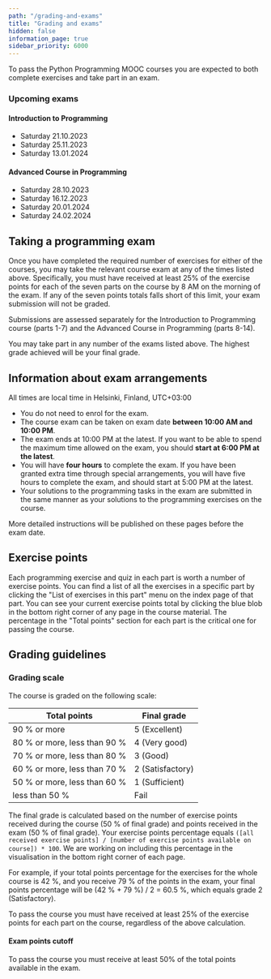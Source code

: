 ```yaml
---
path: "/grading-and-exams"
title: "Grading and exams"
hidden: false
information_page: true
sidebar_priority: 6000
---
```


To pass the Python Programming MOOC courses you are expected to both complete exercises and take part in an exam.

### Upcoming exams

#### Introduction to Programming

* Saturday 21.10.2023
* Saturday 25.11.2023
* Saturday 13.01.2024

#### Advanced Course in Programming

* Saturday 28.10.2023
* Saturday 16.12.2023
* Saturday 20.01.2024
* Saturday 24.02.2024

## Taking a programming exam

Once you have completed the required number of exercises for either of the courses, you may take the relevant course exam at any of the times listed above. Specifically, you must have received at least 25% of the exercise points for each of the seven parts on the course by 8 AM on the morning of the exam. If any of the seven points totals falls short of this limit, your exam submission will not be graded.

Submissions are assessed separately for the Introduction to Programming course (parts 1-7) and the Advanced Course in Programming (parts 8-14).

You may take part in any number of the exams listed above. The highest grade achieved will be your final grade.

## Information about exam arrangements

<notice>All times are local time in Helsinki, Finland, UTC+03:00</notice>

* You do not need to enrol for the exam.
* The course exam can be taken on exam date **between 10:00 AM and 10:00 PM**.
* The exam ends at 10:00 PM at the latest. If you want to be able to spend the maximum time allowed on the exam, you should **start at 6:00 PM at the latest**.
* You will have **four hours** to complete the exam. If you have been granted extra time through special arrangements, you will have five hours to complete the exam, and should start at 5:00 PM at the latest.
* Your solutions to the programming tasks in the exam are submitted in the same manner as your solutions to the programming exercises on the course.

More detailed instructions will be published on these pages before the exam date.

## Exercise points

Each programming exercise and quiz in each part is worth a number of exercise points. You can find a list of all the exercises in a specific part by clicking the "List of exercises in this part" menu on the index page of that part. You can see your current exercise points total by clicking the blue blob in the bottom right corner of any page in the course material. The percentage in the "Total points" section for each part is the critical one for passing the course.

## Grading guidelines

### Grading scale

The course is graded on the following scale:

<table>
    <thead>
    <tr>
        <th>Total points</th>
        <th>Final grade</th>
    </tr>
    </thead>
    <tbody>
    <tr>
        <td>90 % or more</td>
        <td>5 (Excellent)</td>
    </tr>
    <tr>
        <td>80 % or more, less than 90 %</td>
        <td>4 (Very good)</td>
    </tr>
    <tr>
        <td>70 % or more, less than 80 %</td>
        <td>3 (Good)</td>
    </tr>
    <tr>
        <td>60 % or more, less than 70 %</td>
        <td>2 (Satisfactory)</td>
    </tr>
    <tr>
        <td>50 % or more, less than 60 %</td>
        <td>1 (Sufficient)</td>
    </tr>
    <tr>
        <td>less than 50 %</td>
        <td>Fail</td>
    </tr>
    </tbody>
</table>

The final grade is calculated based on the number of exercise points received during the course (50 % of final grade) and points received in the exam (50 % of final grade). Your exercise points percentage equals `([all received exercise points] / [number of exercise points available on course]) * 100`. We are working on including this percentage in the visualisation in the bottom right corner of each page.

For example, if your total points percentage for the exercises for the whole course is 42 %, and you receive 79 % of the points in the exam, your final points percentage will be (42 % + 79 %) / 2 = 60.5 %, which equals grade 2 (Satisfactory).

To pass the course you must have received at least 25% of the exercise points for each part on the course, regardless of the above calculation.

#### Exam points cutoff

To pass the course you must receive at least 50% of the total points available in the exam.
